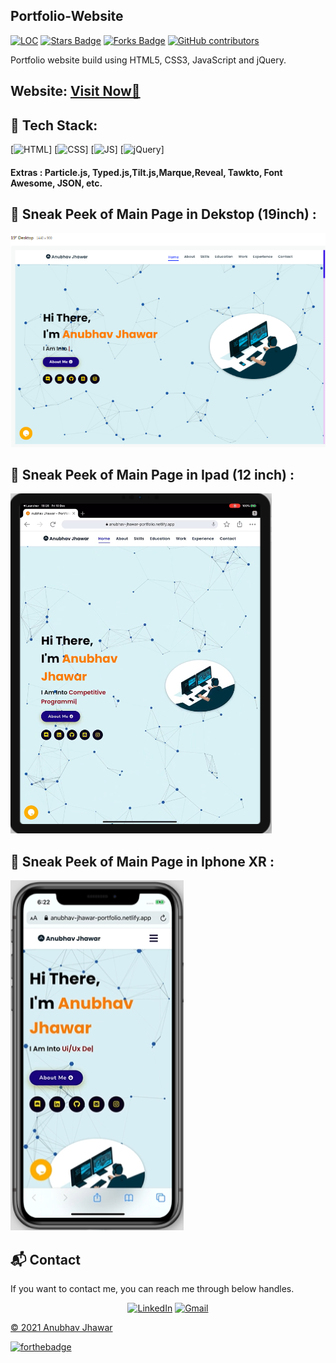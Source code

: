 ## Portfolio-Website

<a href="https://github.com/AnubhavJhawar/Anubhav-Portfolio"><img src="https://sloc.xyz/github/AnubhavJhawar/Anubhav-Portfolio" alt="LOC"/></a>
<a href="https://github.com/AnubhavJhawar/Anubhav-Portfolio"><img src="https://img.shields.io/github/stars/AnubhavJhawar/Anubhav-Portfolio" alt="Stars Badge"/></a>
<a href="https://github.com/AnubhavJhawar/Anubhav-Portfolio/network/members"><img src="https://img.shields.io/github/forks/AnubhavJhawar/Anubhav-Portfolio" alt="Forks Badge"/></a>
<a href="https://github.com/AnubhavJhawar/Anubhav-Portfolio/graphs/contributors"><img alt="GitHub contributors" src="https://img.shields.io/github/contributors/AnubhavJhawar/Anubhav-Portfolio?color=2b9348"></a>

Portfolio website build using HTML5, CSS3, JavaScript and jQuery.

<h2> Website: 
<a href="https://anubhav-jhawar-portfolio.netlify.app/" target="_blank">Visit Now🚀</a>
</h2> 

## 📌 Tech Stack:
[![HTML](https://img.shields.io/badge/html5%20-%23E34F26.svg?&style=for-the-badge&logo=html5&logoColor=white)]
[![CSS](https://img.shields.io/badge/css3%20-%231572B6.svg?&style=for-the-badge&logo=css3&logoColor=white)]
[![JS](https://img.shields.io/badge/javascript%20-%23323330.svg?&style=for-the-badge&logo=javascript&logoColor=%23F7DF1E)]
[<img alt="jQuery" src="https://img.shields.io/badge/jquery-%230769AD.svg?style=for-the-badge&logo=jquery&logoColor=white"/>]

#### Extras : Particle.js, Typed.js,Tilt.js,Marque,Reveal, Tawkto, Font Awesome, JSON, etc.


## 📌 Sneak Peek of Main Page in Dekstop (19inch) :
![mockup720](https://github.com/AnubhavJhawar/Anubhav-Portfolio/blob/main/assests/images/19inchwebsitephoto.png)

## 📌 Sneak Peek of Main Page in Ipad (12 inch) :
![mockup720](https://github.com/AnubhavJhawar/Anubhav-Portfolio/blob/main/assests/images/ipadwebsitephoto.png)

## 📌 Sneak Peek of Main Page in Iphone XR :
![mockup720](https://github.com/AnubhavJhawar/Anubhav-Portfolio/blob/main/assests/images/iphonewebsite_photo.png)

<h2>📬 Contact</h2>

If you want to contact me, you can reach me through below handles.

<div align="center">

<a  href="https://www.linkedin.com/in/anubhav-jhawar-5b35a7195/" target="_blank"><img alt="LinkedIn" src="https://img.shields.io/badge/linkedin%20-%230077B5.svg?&style=for-the-badge&logo=linkedin&logoColor=white" /></a>
<a href="mailto:anubhavjhawar08@gmail.com"><img  alt="Gmail" src="https://img.shields.io/badge/Gmail-D14836?style=for-the-badge&logo=gmail&logoColor=white" />

</div>

© 2021 Anubhav Jhawar


[![forthebadge](https://forthebadge.com/images/badges/built-with-love.svg)](https://forthebadge.com)
